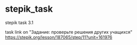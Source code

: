 # stepik_task
stepik task 3.1

task link on "Задание: проверьте решения других учащихся"
https://stepik.org/lesson/187065/step/11?unit=161976
